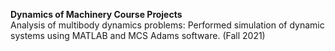 **Dynamics of Machinery Course Projects** <br />
Analysis of multibody dynamics problems: Performed simulation of dynamic systems using MATLAB and MCS Adams software. (Fall 2021)
